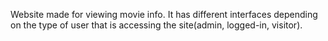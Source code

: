 Website made for viewing movie info. It has different interfaces depending on the type of user that is accessing the site(admin, logged-in, visitor).
